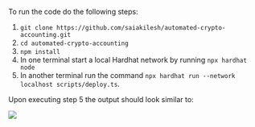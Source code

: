  To run the code do the following steps:
 
 1. `git clone https://github.com/saiakilesh/automated-crypto-accounting.git`
 2. `cd automated-crypto-accounting`
 3. `npm install`
 4. In one terminal start a local Hardhat network by running `npx hardhat node`
 5. In another terminal run the command `npx hardhat run --network localhost scripts/deploy.ts`.

Upon executing step 5 the output should look similar to:

![](https://github.com/saiakilesh/automated-crypto-accounting/blob/main/Screen-Recording-2022-04-13-at-6.12.10-AM.gif)
